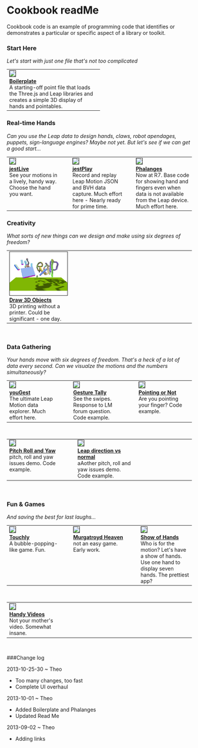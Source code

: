 Cookbook readMe
===============


Cookbook code is an example of programming code that identifies or demonstrates a particular or specific aspect of a library or toolkit.


### Start Here

_Let's start with just one file that's not too complicated_

<table border=0 >
  <tr valign=top >
	<td width=240 >
		<img border=1 src=http://jaanga.github.io/gestification/cookbook/boilerplate/leap-threejs-boilerplate-screen-grab-240x180.png ><br>
		<a href=https://github.com/jaanga/gestification/tree/gh-pages/cookbook/boilerplate ><b>Boilerplate</b></a><br>
		A starting-off point file that loads the Three.js and Leap libraries and creates a simple 3D display of hands and pointables.</td>
<!--
    <td width=20 ></td>
	<td width=250 ></td>
	<td width=20 ></td>
    <td width=250 ></td>
-->	
  </tr>
</table>


### Real-time Hands

_Can you use the Leap data to design hands, claws, robot apendages, puppets, sign-language engines? Maybe not yet. But let's see if we can get a good start..._

<table border=0 >
  <tr valign=top >
  <td  width=240>
		<img border=1  src=http://jaanga.github.io/gestification/cookbook/jest-live/r1/jest-live-screen-grab-240x180.png><br>
		<a href=https://github.com/jaanga/gestification/tree/gh-pages/cookbook/jest-live ><b>jestLive</b></a><br>
		See your motions in a lively, handy way. Choose the hand you want. </td>
    <td width=20 ></td>
	<td width=240>
		<img border=1 src=http://jaanga.github.io/gestification/cookbook/jest-play/json/r1/jest-record-json-screen-grab-240x180.png ><br>
		<a href=https://github.com/jaanga/gestification/tree/gh-pages/cookbook/jest-play ><b>jestPlay</b></a><br>
		Record and replay Leap Motion JSON and BVH data capture. Much effort here - Nearly ready for prime time.</td>
    <td width=20 ></td>
	<td width=240>
		<img border=1  src=http://jaanga.github.io/gestification/cookbook/phalanges/r7/phalanges-screen-grab-240x180.png ><br>
		<a href=https://github.com/jaanga/gestification/tree/gh-pages/cookbook/phalanges/ ><b>Phalanges</b></a><br>
		Now at R7. Base code for showing hand and fingers even when data is not available from the Leap device. Much effort here.</td>
  </tr>
</table>

<!--
<div style="float:left;margin:60px;width:200px;" >
<img src =./boilerplate/boilerplate.png /><br>
<a href="./boilerplate/leap-threejs-boilerplate.html" ><b>Boilerplate</b></a><br>
A starting-off point file that loads the Three.js and Leap libraries and creates a simple 3D display of hands and pointables. 
</div>
<div style="float:left;margin:60px;width:200px;" >
<img src=./jest-live/r1/jest-live-screen-grab-240x180.png /><br>
<a href="./jest-live/r1/" ><b>jestLive</b></a><br>
Real-time handiness.
</div>
<div style="float:left;margin:60px;width:200px;" >
<img src=./jest-play/json/r1/jest-record-json-screen-grab-240x180.png><br>
<a href="https://github.com/jaanga/gestification/tree/gh-pages/cookbook/jest-play" >j<b>estPlay</b></a><br>
Record and replay Leap Motion JSON and BVH data capture. 
Much effort here - Nearly ready for prime time.
</div>

<br style=clear:both >

* ![Boilerplate](./boilerplate/boilerplate.png) [Boilerplate](./boilerplate) - A starting-off point file that loads the Three.js and Leap libraries and creates a simple 3D display of hands and pointables. 
* ![jestLive](./jest-live/r1/jest-live-screen-grab-240x180.png) ~ real-time handiness.
* ![jestPlay]( ./jest-play/json/r1/jest-record-json-screen-grab-240x180.png) ~ [jestPlay](https://github.com/jaanga/gestification/tree/gh-pages/cookbook/jest-play) - Record and replay Leap Motion JSON and BVH data capture. 
Much effort here - but not quite ready for prime time.

-->

### Creativity

_What sorts of new things can we design and make using six degrees of freedom?_

<table border=0 >
  <tr valign=top >
	<td width=240 >
		<img border=1  src=./draw-3d-objects/r1/draw-3d-objects-screen-grab-240x180.png ><br>
		<a href=https://github.com/jaanga/gestification/tree/gh-pages/cookbook/draw-3d-objects/ ><b>Draw 3D Objects</b></a><br>
		3D printing without a printer. Could be significant - one day.</td>
    <td width=20 ></td>
	<td width=250 ></td>
	<td width=20 ></td>
    <td width=250 ></td>
  </tr>
</table>



<!--
* ![Draw 3D Objects]( ./draw-3d-objects/r1/draw-3d-objects-screen-grab-240x180.png) ~ [Draw 3D Objects](https://github.com/jaanga/gestification/tree/gh-pages/cookbook/draw-3d-objects) - 3D printing without a printer. Could be significant - one day.
* [Gesture Tally](https://github.com/jaanga/gestification/tree/gh-pages/cookbook/gesture-tally) - See the swipes. Response to LM forum question. Code example.

* ![Phalanges](./phalanges/r7/phalanges-screen-grab-240x180.png) ~ [Phalanges](./phalanges) - Now at R7. Base code for showing hand and fingers even when data is not available from the Leap device. Much effort here.
* ![youGest](./yougest/r4/index-screen-grab-240x180.png)[youGest](https://github.com/jaanga/gestification/tree/gh-pages/cookbook/yougest) - The ultimate Leap Motion data explorer. Much effort here.
* [Pointing or Not](http://jaanga.github.io/gestification/cookbook/pointing-or-not/r1/pointing-or-not.html) - Are you pointing your finger? Code example.

-->

<br>

### Data Gathering
*Your hands move with six degrees of freedom. That's a heck of a lot of data every second. Can we visualze the motions and the numbers simultaneously?*
 
<table border=0 >
  <tr valign=top >
  <td  width=240>
		<img border=1  src=http://jaanga.github.io/gestification/cookbook/yougest/r4/index-screen-grab-240x180.png><br>
		<a href=https://github.com/jaanga/gestification/tree/gh-pages/cookbook/yougest ><b>youGest</b></a><br>
		The ultimate Leap Motion data explorer. Much effort here.</td>
    <td width=20 ></td>
	<td width=240>
		<img border=1 src=http://jaanga.github.io/gestification/cookbook/gesture-tally/r1/gesture-tally-screen-grab-240x180.png ><br>
		<a href=https://github.com/jaanga/gestification/tree/gh-pages/cookbook/gesture-tally ><b>Gesture Tally</b></a><br>
		See the swipes. Response to LM forum question. Code example.</td>
    <td width=20 ></td>
	<td width=240>
		<img border=1 src=http://jaanga.github.io/gestification/cookbook/pointing-or-not/r1/pointing-or-not-screen-grab-240x180.png ><br>
		<a href=https://github.com/jaanga/gestification/tree/gh-pages/cookbook/pointing-or-not/ ><b>Pointing or Not</b></a><br>
		Are you pointing your finger? Code example.</td>
  </tr>
</table>

<br>

<table border=0 > 
<tr valign=top >
	<td width=240>
		<img border=1 src=http://jaanga.github.io/gestification/cookbook/pitch-roll-yaw/r2/pitch-roll-yaw-screen-grab-240x180.png ><br>
		<a href=https://github.com/jaanga/gestification/tree/gh-pages/cookbook/pitch-roll-yaw/ ><b>Pitch Roll and Yaw</b></a><br>
		pitch, roll and yaw issues demo. Code example.</td>  
	<td width=20 ></td>	
	<td  width=240>
		<img border=1  src=http://jaanga.github.io/gestification/cookbook/leap-direction-vs-normal/r2/leap-direction-vs-normal-screen-grab-240x180.png><br>
		<a href=https://github.com/jaanga/gestification/tree/gh-pages/cookbook/leap-direction-vs-normal ><b>Leap direction vs normal</b></a><br>
		aAother pitch, roll and yaw issues demo. Code example.</td>
    <td width=20 ></td>
	<td width=240>
</tr> 
</table>

<br>

### Fun & Games
*And saving the best for last laughs...*  
<table border=0 >
<tr valign=top >
  <td  width=240>
		<img border=1  src=http://jaanga.github.io/gestification/cookbook/touchly/r4/touchly-screen-grab-240x180.png ><br>
		<a href=https://github.com/jaanga/gestification/tree/gh-pages/cookbook/touchly ><b>Touchly</b></a><br>
		A bubble-popping-like game. Fun.</td>
    <td width=20 ></td>
	<td width=240>
		<img border=1 src=http://jaanga.github.io/gestification/cookbook/murgatroyd-heaven/murgatroyd-heaven-screen-grab-240x180.png ><br>
		<a href=https://github.com/jaanga/gestification/tree/gh-pages/cookbook/murgatroyd-heaven><b>Murgatroyd Heaven</b></a><br>
		not an easy game. Early work.</td>
    <td width=20 ></td>
	<td width=240>
		<img border=1 src=http://jaanga.github.io/gestification/cookbook/show-of-hands/r1/show-of-hands-screen-grab-240x180.png ><br>
		<a href=https://github.com/jaanga/gestification/tree/gh-pages/cookbook/show-of-hands ><b>Show of Hands</b></a><br>
		Who is for the motion? Let's have a show of hands. Use one hand to display seven hands. The prettiest app?</td>
</tr>
</table>

<br>

<table border=0 >   
<tr valign=top >
	<td width=240>
		<img border=1 src=http://jaanga.github.io/gestification/cookbook/handy-videos/handy-videos-screen-grab-240x180.png ><br>
		<a href=https://github.com/jaanga/gestification/tree/gh-pages/cookbook/handy-videos ><b>Handy Videos</b></a><br>
		Not your mother's video. Somewhat insane.</td>  
	<td width=20 ></td>	
	<td  width=240>
    <td width=20 ></td>
	<td width=240>
</tr> 
</table>

<!--
* [Handy Videos](https://github.com/jaanga/gestification/tree/gh-pages/cookbook/handy-videos) ~ Not your mother's video. Somewhat insane.
* [Leap Distance vs Normal](https://github.com/jaanga/gestification/tree/gh-pages/cookbook/leap-distance-vs-normal) - another pitch, roll and yaw issues demo. Code example.
* [Murgatroyd Heaven](https://github.com/jaanga/gestification/tree/gh-pages/cookbook/murgatroyd-heaven) - not an easy game. Early work.
* [Pitch Roll and Yaw](https://github.com/jaanga/gestification/tree/gh-pages/cookbook/pitch-roll-yaw) - pitch, roll and yaw issues demo. Code example.
* [Show of Hands](https://github.com/jaanga/gestification/tree/gh-pages/cookbook/show-of-hands) - Use one hand to display seven hands. The prettiest app?
* [Touchly](https://github.com/jaanga/gestification/tree/gh-pages/cookbook/touchly) ~ A bubble-pooping-like game. Fun.
-->

<br>

###Change log

2013-10-25-30 ~ Theo  
* Too many changes, too fast
* Complete UI overhaul
 

2013-10-01 ~ Theo  
* Added Boilerplate and Phalanges  
* Updated Read Me  

2013-09-02 ~ Theo  
* Adding links  